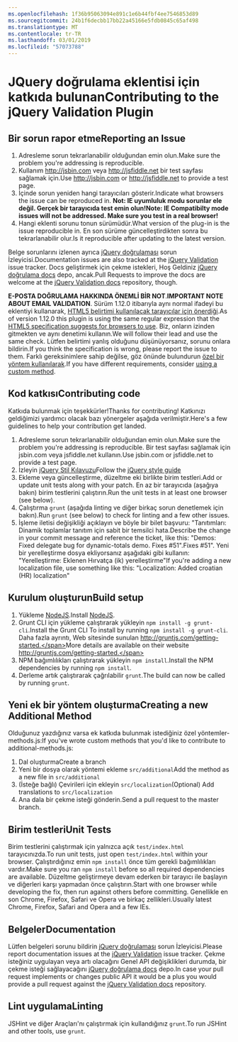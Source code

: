 ```yaml
---
ms.openlocfilehash: 1f36b95063094e891c1e6b44fbf4ee7546853d89
ms.sourcegitcommit: 24b1f6decbb17bb22a45166e5fdb0845c65af498
ms.translationtype: MT
ms.contentlocale: tr-TR
ms.lasthandoff: 03/01/2019
ms.locfileid: "57073788"
---
```

# <a name="contributing-to-the-jquery-validation-plugin"></a><span data-ttu-id="fea49-101">JQuery doğrulama eklentisi için katkıda bulunan</span><span class="sxs-lookup"><span data-stu-id="fea49-101">Contributing to the jQuery Validation Plugin</span></span>

## <a name="reporting-an-issue"></a><span data-ttu-id="fea49-102">Bir sorun rapor etme</span><span class="sxs-lookup"><span data-stu-id="fea49-102">Reporting an Issue</span></span>

1. <span data-ttu-id="fea49-103">Adresleme sorun tekrarlanabilir olduğundan emin olun.</span><span class="sxs-lookup"><span data-stu-id="fea49-103">Make sure the problem you're addressing is reproducible.</span></span>
2. <span data-ttu-id="fea49-104">Kullanım http://jsbin.com veya http://jsfiddle.net bir test sayfası sağlamak için.</span><span class="sxs-lookup"><span data-stu-id="fea49-104">Use http://jsbin.com or http://jsfiddle.net to provide a test page.</span></span>
3. <span data-ttu-id="fea49-105">İçinde sorun yeniden hangi tarayıcıları gösterir.</span><span class="sxs-lookup"><span data-stu-id="fea49-105">Indicate what browsers the issue can be reproduced in.</span></span> <span data-ttu-id="fea49-106">**Not: IE uyumluluk modu sorunlar ele değil. Gerçek bir tarayıcıda test emin olun!**</span><span class="sxs-lookup"><span data-stu-id="fea49-106">**Note: IE Compatibilty mode issues will not be addressed. Make sure you test in a real browser!**</span></span>
4. <span data-ttu-id="fea49-107">Hangi eklenti sorunu tonun sürümüdür.</span><span class="sxs-lookup"><span data-stu-id="fea49-107">What version of the plug-in is the issue reproducible in.</span></span> <span data-ttu-id="fea49-108">En son sürüme güncelleştirdikten sonra bu tekrarlanabilir olur.</span><span class="sxs-lookup"><span data-stu-id="fea49-108">Is it reproducible after updating to the latest version.</span></span>

<span data-ttu-id="fea49-109">Belge sorunlarını izlenen ayrıca [jQuery doğrulaması](https://github.com/jzaefferer/jquery-validation/issues) sorun İzleyicisi.</span><span class="sxs-lookup"><span data-stu-id="fea49-109">Documentation issues are also tracked at the [jQuery Validation](https://github.com/jzaefferer/jquery-validation/issues) issue tracker.</span></span>
<span data-ttu-id="fea49-110">Docs geliştirmek için çekme istekleri, Hoş Geldiniz [jQuery doğrulama docs](https://github.com/jzaefferer/validation-content) depo, ancak.</span><span class="sxs-lookup"><span data-stu-id="fea49-110">Pull Requests to improve the docs are welcome at the [jQuery Validation docs](https://github.com/jzaefferer/validation-content) repository, though.</span></span>

<span data-ttu-id="fea49-111">**E-POSTA DOĞRULAMA HAKKINDA ÖNEMLİ BİR NOT**.</span><span class="sxs-lookup"><span data-stu-id="fea49-111">**IMPORTANT NOTE ABOUT EMAIL VALIDATION**.</span></span> <span data-ttu-id="fea49-112">Sürüm 1.12.0 itibarıyla aynı normal ifadeyi bu eklentiyi kullanarak, [HTML5 belirtimi kullanılacak tarayıcılar için önerdiği](https://html.spec.whatwg.org/multipage/forms.html#valid-e-mail-address).</span><span class="sxs-lookup"><span data-stu-id="fea49-112">As of version 1.12.0 this plugin is using the same regular expression that the [HTML5 specification suggests for browsers to use](https://html.spec.whatwg.org/multipage/forms.html#valid-e-mail-address).</span></span> <span data-ttu-id="fea49-113">Biz, onların izinden gitmekten ve aynı denetimi kullanın.</span><span class="sxs-lookup"><span data-stu-id="fea49-113">We will follow their lead and use the same check.</span></span> <span data-ttu-id="fea49-114">Lütfen belirtimi yanlış olduğunu düşünüyorsanız, sorunu onlara bildirin.</span><span class="sxs-lookup"><span data-stu-id="fea49-114">If you think the specification is wrong, please report the issue to them.</span></span> <span data-ttu-id="fea49-115">Farklı gereksinimlere sahip değilse, göz önünde bulundurun [özel bir yöntem kullanılarak](http://jqueryvalidation.org/jQuery.validator.addMethod/).</span><span class="sxs-lookup"><span data-stu-id="fea49-115">If you have different requirements, consider [using a custom method](http://jqueryvalidation.org/jQuery.validator.addMethod/).</span></span>

## <a name="contributing-code"></a><span data-ttu-id="fea49-116">Kod katkısı</span><span class="sxs-lookup"><span data-stu-id="fea49-116">Contributing code</span></span>

<span data-ttu-id="fea49-117">Katkıda bulunmak için teşekkürler!</span><span class="sxs-lookup"><span data-stu-id="fea49-117">Thanks for contributing!</span></span> <span data-ttu-id="fea49-118">Katkınızı geldiğimizi yardımcı olacak bazı yönergeler aşağıda verilmiştir.</span><span class="sxs-lookup"><span data-stu-id="fea49-118">Here's a few guidelines to help your contribution get landed.</span></span>

1. <span data-ttu-id="fea49-119">Adresleme sorun tekrarlanabilir olduğundan emin olun.</span><span class="sxs-lookup"><span data-stu-id="fea49-119">Make sure the problem you're addressing is reproducible.</span></span> <span data-ttu-id="fea49-120">Bir test sayfası sağlamak için jsbin.com veya jsfiddle.net kullanın.</span><span class="sxs-lookup"><span data-stu-id="fea49-120">Use jsbin.com or jsfiddle.net to provide a test page.</span></span>
2. <span data-ttu-id="fea49-121">İzleyin [jQuery Stil Kılavuzu](http://contribute.jquery.com/style-guides/js)</span><span class="sxs-lookup"><span data-stu-id="fea49-121">Follow the [jQuery style guide](http://contribute.jquery.com/style-guides/js)</span></span>
3. <span data-ttu-id="fea49-122">Ekleme veya güncelleştirme, düzeltme eki birlikte birim testleri.</span><span class="sxs-lookup"><span data-stu-id="fea49-122">Add or update unit tests along with your patch.</span></span> <span data-ttu-id="fea49-123">En az bir tarayıcıda (aşağıya bakın) birim testlerini çalıştırın.</span><span class="sxs-lookup"><span data-stu-id="fea49-123">Run the unit tests in at least one browser (see below).</span></span>
4. <span data-ttu-id="fea49-124">Çalıştırma `grunt` (aşağıda linting ve diğer birkaç sorun denetlemek için bakın).</span><span class="sxs-lookup"><span data-stu-id="fea49-124">Run `grunt` (see below) to check for linting and a few other issues.</span></span>
5. <span data-ttu-id="fea49-125">İşleme iletisi değişikliği açıklayın ve böyle bir bilet başvuru: "Tanıtımları: Dinamik toplamlar tanıtım için sabit bir temsilci hata.</span><span class="sxs-lookup"><span data-stu-id="fea49-125">Describe the change in your commit message and reference the ticket, like this: "Demos: Fixed delegate bug for dynamic-totals demo.</span></span> <span data-ttu-id="fea49-126">Fixes #51".</span><span class="sxs-lookup"><span data-stu-id="fea49-126">Fixes #51".</span></span> <span data-ttu-id="fea49-127">Yeni bir yerelleştirme dosya ekliyorsanız aşağıdaki gibi kullanın: "Yerelleştirme: Eklenen Hırvatça (ik) yerelleştirme"</span><span class="sxs-lookup"><span data-stu-id="fea49-127">If you're adding a new localization file, use something like this: "Localization: Added croatian (HR) localization"</span></span>

## <a name="build-setup"></a><span data-ttu-id="fea49-128">Kurulum oluşturun</span><span class="sxs-lookup"><span data-stu-id="fea49-128">Build setup</span></span>

1. <span data-ttu-id="fea49-129">Yükleme [NodeJS](http://nodejs.org).</span><span class="sxs-lookup"><span data-stu-id="fea49-129">Install [NodeJS](http://nodejs.org).</span></span>
2. <span data-ttu-id="fea49-130">Grunt CLI için yükleme çalıştırarak yükleyin `npm install -g grunt-cli`.</span><span class="sxs-lookup"><span data-stu-id="fea49-130">Install the Grunt CLI To install by running `npm install -g grunt-cli`.</span></span> <span data-ttu-id="fea49-131">Daha fazla ayrıntı, Web sitesinde sunulan http://gruntjs.com/getting-started.</span><span class="sxs-lookup"><span data-stu-id="fea49-131">More details are available on their website http://gruntjs.com/getting-started.</span></span>
3. <span data-ttu-id="fea49-132">NPM bağımlılıkları çalıştırarak yükleyin `npm install`.</span><span class="sxs-lookup"><span data-stu-id="fea49-132">Install the NPM dependencies by running `npm install`.</span></span>
4. <span data-ttu-id="fea49-133">Derleme artık çalıştırarak çağrılabilir `grunt`.</span><span class="sxs-lookup"><span data-stu-id="fea49-133">The build can now be called by running `grunt`.</span></span>

## <a name="creating-a-new-additional-method"></a><span data-ttu-id="fea49-134">Yeni ek bir yöntem oluşturma</span><span class="sxs-lookup"><span data-stu-id="fea49-134">Creating a new Additional Method</span></span>

<span data-ttu-id="fea49-135">Olduğunuz yazdığınız varsa ek katkıda bulunmak istediğiniz özel yöntemler-methods.js:</span><span class="sxs-lookup"><span data-stu-id="fea49-135">If you've wrote custom methods that you'd like to contribute to additional-methods.js:</span></span>

1. <span data-ttu-id="fea49-136">Dal oluşturma</span><span class="sxs-lookup"><span data-stu-id="fea49-136">Create a branch</span></span>
2. <span data-ttu-id="fea49-137">Yeni bir dosya olarak yöntemi ekleme `src/additional`</span><span class="sxs-lookup"><span data-stu-id="fea49-137">Add the method as a new file in `src/additional`</span></span>
3. <span data-ttu-id="fea49-138">(İsteğe bağlı) Çevirileri için ekleyin `src/localization`</span><span class="sxs-lookup"><span data-stu-id="fea49-138">(Optional) Add translations to `src/localization`</span></span>
4. <span data-ttu-id="fea49-139">Ana dala bir çekme isteği gönderin.</span><span class="sxs-lookup"><span data-stu-id="fea49-139">Send a pull request to the master branch.</span></span>

## <a name="unit-tests"></a><span data-ttu-id="fea49-140">Birim testleri</span><span class="sxs-lookup"><span data-stu-id="fea49-140">Unit Tests</span></span>

<span data-ttu-id="fea49-141">Birim testlerini çalıştırmak için yalnızca açık `test/index.html` tarayıcınızda.</span><span class="sxs-lookup"><span data-stu-id="fea49-141">To run unit tests, just open `test/index.html` within your browser.</span></span> <span data-ttu-id="fea49-142">Çalıştırdığınız emin `npm install` önce tüm gerekli bağımlılıkları vardır.</span><span class="sxs-lookup"><span data-stu-id="fea49-142">Make sure you ran `npm install` before so all required dependencies are available.</span></span>
<span data-ttu-id="fea49-143">Düzeltme geliştirmeye devam ederken bir tarayıcı ile başlayın ve diğerleri karşı yapmadan önce çalıştırın.</span><span class="sxs-lookup"><span data-stu-id="fea49-143">Start with one browser while developing the fix, then run against others before committing.</span></span> <span data-ttu-id="fea49-144">Genellikle en son Chrome, Firefox, Safari ve Opera ve birkaç zellikleri.</span><span class="sxs-lookup"><span data-stu-id="fea49-144">Usually latest Chrome, Firefox, Safari and Opera and a few IEs.</span></span>

## <a name="documentation"></a><span data-ttu-id="fea49-145">Belgeler</span><span class="sxs-lookup"><span data-stu-id="fea49-145">Documentation</span></span>

<span data-ttu-id="fea49-146">Lütfen belgeleri sorunu bildirin [jQuery doğrulaması](https://github.com/jzaefferer/jquery-validation/issues) sorun İzleyicisi.</span><span class="sxs-lookup"><span data-stu-id="fea49-146">Please report documentation issues at the [jQuery Validation](https://github.com/jzaefferer/jquery-validation/issues) issue tracker.</span></span>
<span data-ttu-id="fea49-147">Çekme isteğiniz uygulayan veya artı olacağını Genel API değişiklikleri durumda, bir çekme isteği sağlayacağını [jQuery doğrulama docs](https://github.com/jzaefferer/validation-content) depo.</span><span class="sxs-lookup"><span data-stu-id="fea49-147">In case your pull request implements or changes public API it would be a plus you would provide a pull request against the [jQuery Validation docs](https://github.com/jzaefferer/validation-content) repository.</span></span>

## <a name="linting"></a><span data-ttu-id="fea49-148">Lint uygulama</span><span class="sxs-lookup"><span data-stu-id="fea49-148">Linting</span></span>

<span data-ttu-id="fea49-149">JSHint ve diğer Araçları'nı çalıştırmak için kullandığınız `grunt`.</span><span class="sxs-lookup"><span data-stu-id="fea49-149">To run JSHint and other tools, use `grunt`.</span></span>

